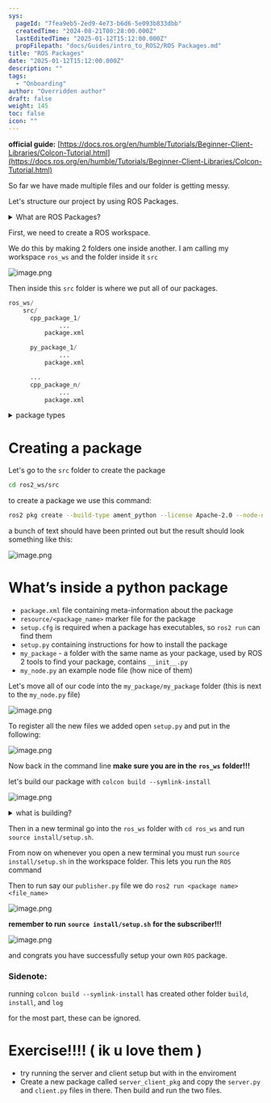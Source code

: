 ```yaml
---
sys:
  pageId: "7fea9eb5-2ed9-4e73-b6d6-5e093b833dbb"
  createdTime: "2024-08-21T00:28:00.000Z"
  lastEditedTime: "2025-01-12T15:12:00.000Z"
  propFilepath: "docs/Guides/intro_to_ROS2/ROS Packages.md"
title: "ROS Packages"
date: "2025-01-12T15:12:00.000Z"
description: ""
tags:
  - "Onboarding"
author: "Overridden author"
draft: false
weight: 145
toc: false
icon: ""
---
```


**official guide:** [https://docs.ros.org/en/humble/Tutorials/Beginner-Client-Libraries/Colcon-Tutorial.html](https://docs.ros.org/en/humble/Tutorials/Beginner-Client-Libraries/Colcon-Tutorial.html)

So far we have made multiple files and our folder is getting messy.

Let's structure our project by using ROS Packages.

<details>

<summary>What are ROS Packages?</summary>

ROS Packages are, as the name implies, packages of code that are highly sharable between ROS developers.

They consist of a folder, `package.xml` file, and source code

```python
      cpp_package_1/
		      ... imagine much code files here ..
          package.xml
```

</details>

First, we need to create a ROS workspace.

We do this by making 2 folders one inside another. I am calling my workspace `ros_ws` and the folder inside it `src`

![image.png](https://prod-files-secure.s3.us-west-2.amazonaws.com/d518164a-d88e-44d1-a4ee-3adb3bd8bce0/70706947-fd18-4537-a67b-e12946812d31/image.png?X-Amz-Algorithm=AWS4-HMAC-SHA256&X-Amz-Content-Sha256=UNSIGNED-PAYLOAD&X-Amz-Credential=ASIAZI2LB466UHDFFJP3%2F20250613%2Fus-west-2%2Fs3%2Faws4_request&X-Amz-Date=20250613T230835Z&X-Amz-Expires=3600&X-Amz-Security-Token=IQoJb3JpZ2luX2VjEDcaCXVzLXdlc3QtMiJIMEYCIQCMyk6bhZKlDPdnHn%2FZxYjvo29mDGXcjzx69FIaMoXU%2BQIhAIsfDLwoGv2g1Jqxet6sPv0yHfNGskffw279yU825NySKv8DCCAQABoMNjM3NDIzMTgzODA1Igw72aN%2BRrC0Ikkk2LIq3APrYUV7JourP7zXXxuXys%2Ftl7ATozG7XunKJ%2FMYIdEUMC1mQMF%2B%2FRwoLzlx6YlcjVngmRKVvJzleQTZnD83yvXubyG8sIcTr1m1GJo%2BOAca6wR2GCPyp5L9JMG5MkfNlr2U5sw167YHwIfZ7aJJ0DAuXe%2BmcAwL6qZnS%2BZAmuhTGTvyDva2iJNbJ8rhMhn8QYtKbPMnDQg9yqgkf%2BlfzubS%2BJCGYkc3DCpcNerAubei3JjcSbD6shbA60kwmJfceMQplxUnrqvM1d3uwCXNHuNL0ckai59BSfm1jKxf7bomiCLKMBtHP3cVouDmWFHYAZM7c4i9E91C58MNiUfvyCmmMQnWb4s5pZQmsBhOaEJ%2FlowaglbQRlYLXX8wVXLbEmjq13UZwvgjtF7B155zep1krRZW9bPXyBvPo0YEaORxNwkVF2NRxh9ce7u%2B6ZH0TbYaro%2FXLSe1g1LQ9RpgLdhk4fnLAs4hMg4L2qywCe75HLr827OSVVpAWYXiotkJuUUyJWue%2FJfR9sdhaj2Ye3SlqW1i2kFb0LHY%2FKL2Wxb%2FDV7t4exzY0xZvBZ33IW7DjlobKkH17dpBYQZCu%2F87cgc96RwjxT4x4DnRqxbtJLEJl1zuT6YaHHSMsw8zjDe27LCBjqkAT%2B6ygS8e0s6Uku1J0EkzPEVSq2AiN4qEALNuRNnxwgrdql9B5maIi7zSPXrRf3%2BVy9uRBf2g%2FBBC77%2FUERB4BkGal4MfXcxTTIutUbCNRZXzE2Mc4A9J87Kvxn0h6mYMJCe88yXPJ9VFzijHeBX7aHef%2Fyl4oYBgt8f1tC1v9lVedmFjki9TDM07MKap49QRqc0XtMZuKGIQdpZEbbENUdRcQfj&X-Amz-Signature=120be8c43b775bb1d4e6d8dd2817a67582c6c0617e30dc088cf360b5179bc83a&X-Amz-SignedHeaders=host&x-amz-checksum-mode=ENABLED&x-id=GetObject)

Then inside this `src` folder is where we put all of our packages.

```python
ros_ws/
    src/
      cpp_package_1/
		      ...
          package.xml

      py_package_1/
		      ...
          package.xml

      ...
      cpp_package_n/
		      ...
          package.xml

```

<details>

<summary>package types</summary>

packages can be either `C++` or python.

the intern file structure is different for each but for this guide we will stick to creating python packages

</details>

# Creating a package

Let's go to the `src` folder to create the package

```bash
cd ros2_ws/src
```

to create a package we use this command:

```bash
ros2 pkg create --build-type ament_python --license Apache-2.0 --node-name my_node my_package
```

a bunch of text should have been printed out but the result should look something like this:

![image.png](https://prod-files-secure.s3.us-west-2.amazonaws.com/d518164a-d88e-44d1-a4ee-3adb3bd8bce0/e6cf1e3f-8512-4a3e-b131-079f800bf3e8/image.png?X-Amz-Algorithm=AWS4-HMAC-SHA256&X-Amz-Content-Sha256=UNSIGNED-PAYLOAD&X-Amz-Credential=ASIAZI2LB466UHDFFJP3%2F20250613%2Fus-west-2%2Fs3%2Faws4_request&X-Amz-Date=20250613T230835Z&X-Amz-Expires=3600&X-Amz-Security-Token=IQoJb3JpZ2luX2VjEDcaCXVzLXdlc3QtMiJIMEYCIQCMyk6bhZKlDPdnHn%2FZxYjvo29mDGXcjzx69FIaMoXU%2BQIhAIsfDLwoGv2g1Jqxet6sPv0yHfNGskffw279yU825NySKv8DCCAQABoMNjM3NDIzMTgzODA1Igw72aN%2BRrC0Ikkk2LIq3APrYUV7JourP7zXXxuXys%2Ftl7ATozG7XunKJ%2FMYIdEUMC1mQMF%2B%2FRwoLzlx6YlcjVngmRKVvJzleQTZnD83yvXubyG8sIcTr1m1GJo%2BOAca6wR2GCPyp5L9JMG5MkfNlr2U5sw167YHwIfZ7aJJ0DAuXe%2BmcAwL6qZnS%2BZAmuhTGTvyDva2iJNbJ8rhMhn8QYtKbPMnDQg9yqgkf%2BlfzubS%2BJCGYkc3DCpcNerAubei3JjcSbD6shbA60kwmJfceMQplxUnrqvM1d3uwCXNHuNL0ckai59BSfm1jKxf7bomiCLKMBtHP3cVouDmWFHYAZM7c4i9E91C58MNiUfvyCmmMQnWb4s5pZQmsBhOaEJ%2FlowaglbQRlYLXX8wVXLbEmjq13UZwvgjtF7B155zep1krRZW9bPXyBvPo0YEaORxNwkVF2NRxh9ce7u%2B6ZH0TbYaro%2FXLSe1g1LQ9RpgLdhk4fnLAs4hMg4L2qywCe75HLr827OSVVpAWYXiotkJuUUyJWue%2FJfR9sdhaj2Ye3SlqW1i2kFb0LHY%2FKL2Wxb%2FDV7t4exzY0xZvBZ33IW7DjlobKkH17dpBYQZCu%2F87cgc96RwjxT4x4DnRqxbtJLEJl1zuT6YaHHSMsw8zjDe27LCBjqkAT%2B6ygS8e0s6Uku1J0EkzPEVSq2AiN4qEALNuRNnxwgrdql9B5maIi7zSPXrRf3%2BVy9uRBf2g%2FBBC77%2FUERB4BkGal4MfXcxTTIutUbCNRZXzE2Mc4A9J87Kvxn0h6mYMJCe88yXPJ9VFzijHeBX7aHef%2Fyl4oYBgt8f1tC1v9lVedmFjki9TDM07MKap49QRqc0XtMZuKGIQdpZEbbENUdRcQfj&X-Amz-Signature=73636024354c10fe34c2940906387e3fbdd5616cdcfa1cac4ed113f040fd7642&X-Amz-SignedHeaders=host&x-amz-checksum-mode=ENABLED&x-id=GetObject)

# What’s inside a python package

- `package.xml` file containing meta-information about the package
- `resource/<package_name>` marker file for the package
- `setup.cfg` is required when a package has executables, so `ros2 run` can find them
- `setup.py` containing instructions for how to install the package
- `my_package` - a folder with the same name as your package, used by ROS 2 tools to find your package, contains `__init__.py`
- `my_node.py` an example node file (how nice of them)

Let's move all of our code into the `my_package/my_package` folder (this is next to the `my_node.py` file)

![image.png](https://prod-files-secure.s3.us-west-2.amazonaws.com/d518164a-d88e-44d1-a4ee-3adb3bd8bce0/9ce58f11-0da9-4d3e-b86d-506a9685d378/image.png?X-Amz-Algorithm=AWS4-HMAC-SHA256&X-Amz-Content-Sha256=UNSIGNED-PAYLOAD&X-Amz-Credential=ASIAZI2LB466UHDFFJP3%2F20250613%2Fus-west-2%2Fs3%2Faws4_request&X-Amz-Date=20250613T230835Z&X-Amz-Expires=3600&X-Amz-Security-Token=IQoJb3JpZ2luX2VjEDcaCXVzLXdlc3QtMiJIMEYCIQCMyk6bhZKlDPdnHn%2FZxYjvo29mDGXcjzx69FIaMoXU%2BQIhAIsfDLwoGv2g1Jqxet6sPv0yHfNGskffw279yU825NySKv8DCCAQABoMNjM3NDIzMTgzODA1Igw72aN%2BRrC0Ikkk2LIq3APrYUV7JourP7zXXxuXys%2Ftl7ATozG7XunKJ%2FMYIdEUMC1mQMF%2B%2FRwoLzlx6YlcjVngmRKVvJzleQTZnD83yvXubyG8sIcTr1m1GJo%2BOAca6wR2GCPyp5L9JMG5MkfNlr2U5sw167YHwIfZ7aJJ0DAuXe%2BmcAwL6qZnS%2BZAmuhTGTvyDva2iJNbJ8rhMhn8QYtKbPMnDQg9yqgkf%2BlfzubS%2BJCGYkc3DCpcNerAubei3JjcSbD6shbA60kwmJfceMQplxUnrqvM1d3uwCXNHuNL0ckai59BSfm1jKxf7bomiCLKMBtHP3cVouDmWFHYAZM7c4i9E91C58MNiUfvyCmmMQnWb4s5pZQmsBhOaEJ%2FlowaglbQRlYLXX8wVXLbEmjq13UZwvgjtF7B155zep1krRZW9bPXyBvPo0YEaORxNwkVF2NRxh9ce7u%2B6ZH0TbYaro%2FXLSe1g1LQ9RpgLdhk4fnLAs4hMg4L2qywCe75HLr827OSVVpAWYXiotkJuUUyJWue%2FJfR9sdhaj2Ye3SlqW1i2kFb0LHY%2FKL2Wxb%2FDV7t4exzY0xZvBZ33IW7DjlobKkH17dpBYQZCu%2F87cgc96RwjxT4x4DnRqxbtJLEJl1zuT6YaHHSMsw8zjDe27LCBjqkAT%2B6ygS8e0s6Uku1J0EkzPEVSq2AiN4qEALNuRNnxwgrdql9B5maIi7zSPXrRf3%2BVy9uRBf2g%2FBBC77%2FUERB4BkGal4MfXcxTTIutUbCNRZXzE2Mc4A9J87Kvxn0h6mYMJCe88yXPJ9VFzijHeBX7aHef%2Fyl4oYBgt8f1tC1v9lVedmFjki9TDM07MKap49QRqc0XtMZuKGIQdpZEbbENUdRcQfj&X-Amz-Signature=6b2dfe4da59df1bc8a1731880ce62a190d89fd6dea57d1d91efdb5087579c653&X-Amz-SignedHeaders=host&x-amz-checksum-mode=ENABLED&x-id=GetObject)

To register all the new files we added open `setup.py` and put in the following:

![image.png](https://prod-files-secure.s3.us-west-2.amazonaws.com/d518164a-d88e-44d1-a4ee-3adb3bd8bce0/1cd7c262-4cae-4496-9d75-c178537d24a2/image.png?X-Amz-Algorithm=AWS4-HMAC-SHA256&X-Amz-Content-Sha256=UNSIGNED-PAYLOAD&X-Amz-Credential=ASIAZI2LB466UHDFFJP3%2F20250613%2Fus-west-2%2Fs3%2Faws4_request&X-Amz-Date=20250613T230835Z&X-Amz-Expires=3600&X-Amz-Security-Token=IQoJb3JpZ2luX2VjEDcaCXVzLXdlc3QtMiJIMEYCIQCMyk6bhZKlDPdnHn%2FZxYjvo29mDGXcjzx69FIaMoXU%2BQIhAIsfDLwoGv2g1Jqxet6sPv0yHfNGskffw279yU825NySKv8DCCAQABoMNjM3NDIzMTgzODA1Igw72aN%2BRrC0Ikkk2LIq3APrYUV7JourP7zXXxuXys%2Ftl7ATozG7XunKJ%2FMYIdEUMC1mQMF%2B%2FRwoLzlx6YlcjVngmRKVvJzleQTZnD83yvXubyG8sIcTr1m1GJo%2BOAca6wR2GCPyp5L9JMG5MkfNlr2U5sw167YHwIfZ7aJJ0DAuXe%2BmcAwL6qZnS%2BZAmuhTGTvyDva2iJNbJ8rhMhn8QYtKbPMnDQg9yqgkf%2BlfzubS%2BJCGYkc3DCpcNerAubei3JjcSbD6shbA60kwmJfceMQplxUnrqvM1d3uwCXNHuNL0ckai59BSfm1jKxf7bomiCLKMBtHP3cVouDmWFHYAZM7c4i9E91C58MNiUfvyCmmMQnWb4s5pZQmsBhOaEJ%2FlowaglbQRlYLXX8wVXLbEmjq13UZwvgjtF7B155zep1krRZW9bPXyBvPo0YEaORxNwkVF2NRxh9ce7u%2B6ZH0TbYaro%2FXLSe1g1LQ9RpgLdhk4fnLAs4hMg4L2qywCe75HLr827OSVVpAWYXiotkJuUUyJWue%2FJfR9sdhaj2Ye3SlqW1i2kFb0LHY%2FKL2Wxb%2FDV7t4exzY0xZvBZ33IW7DjlobKkH17dpBYQZCu%2F87cgc96RwjxT4x4DnRqxbtJLEJl1zuT6YaHHSMsw8zjDe27LCBjqkAT%2B6ygS8e0s6Uku1J0EkzPEVSq2AiN4qEALNuRNnxwgrdql9B5maIi7zSPXrRf3%2BVy9uRBf2g%2FBBC77%2FUERB4BkGal4MfXcxTTIutUbCNRZXzE2Mc4A9J87Kvxn0h6mYMJCe88yXPJ9VFzijHeBX7aHef%2Fyl4oYBgt8f1tC1v9lVedmFjki9TDM07MKap49QRqc0XtMZuKGIQdpZEbbENUdRcQfj&X-Amz-Signature=f6186360487b993094c558153fd9e3aacee679ad476f6ba71f733228b2e139f0&X-Amz-SignedHeaders=host&x-amz-checksum-mode=ENABLED&x-id=GetObject)

Now back in the command line **make sure you are in the** **`ros_ws`** **folder!!!**

let's build our package with `colcon build --symlink-install`

![image.png](https://prod-files-secure.s3.us-west-2.amazonaws.com/d518164a-d88e-44d1-a4ee-3adb3bd8bce0/2f2a0d27-b173-48fd-b189-5f5c0ce65619/image.png?X-Amz-Algorithm=AWS4-HMAC-SHA256&X-Amz-Content-Sha256=UNSIGNED-PAYLOAD&X-Amz-Credential=ASIAZI2LB466UHDFFJP3%2F20250613%2Fus-west-2%2Fs3%2Faws4_request&X-Amz-Date=20250613T230835Z&X-Amz-Expires=3600&X-Amz-Security-Token=IQoJb3JpZ2luX2VjEDcaCXVzLXdlc3QtMiJIMEYCIQCMyk6bhZKlDPdnHn%2FZxYjvo29mDGXcjzx69FIaMoXU%2BQIhAIsfDLwoGv2g1Jqxet6sPv0yHfNGskffw279yU825NySKv8DCCAQABoMNjM3NDIzMTgzODA1Igw72aN%2BRrC0Ikkk2LIq3APrYUV7JourP7zXXxuXys%2Ftl7ATozG7XunKJ%2FMYIdEUMC1mQMF%2B%2FRwoLzlx6YlcjVngmRKVvJzleQTZnD83yvXubyG8sIcTr1m1GJo%2BOAca6wR2GCPyp5L9JMG5MkfNlr2U5sw167YHwIfZ7aJJ0DAuXe%2BmcAwL6qZnS%2BZAmuhTGTvyDva2iJNbJ8rhMhn8QYtKbPMnDQg9yqgkf%2BlfzubS%2BJCGYkc3DCpcNerAubei3JjcSbD6shbA60kwmJfceMQplxUnrqvM1d3uwCXNHuNL0ckai59BSfm1jKxf7bomiCLKMBtHP3cVouDmWFHYAZM7c4i9E91C58MNiUfvyCmmMQnWb4s5pZQmsBhOaEJ%2FlowaglbQRlYLXX8wVXLbEmjq13UZwvgjtF7B155zep1krRZW9bPXyBvPo0YEaORxNwkVF2NRxh9ce7u%2B6ZH0TbYaro%2FXLSe1g1LQ9RpgLdhk4fnLAs4hMg4L2qywCe75HLr827OSVVpAWYXiotkJuUUyJWue%2FJfR9sdhaj2Ye3SlqW1i2kFb0LHY%2FKL2Wxb%2FDV7t4exzY0xZvBZ33IW7DjlobKkH17dpBYQZCu%2F87cgc96RwjxT4x4DnRqxbtJLEJl1zuT6YaHHSMsw8zjDe27LCBjqkAT%2B6ygS8e0s6Uku1J0EkzPEVSq2AiN4qEALNuRNnxwgrdql9B5maIi7zSPXrRf3%2BVy9uRBf2g%2FBBC77%2FUERB4BkGal4MfXcxTTIutUbCNRZXzE2Mc4A9J87Kvxn0h6mYMJCe88yXPJ9VFzijHeBX7aHef%2Fyl4oYBgt8f1tC1v9lVedmFjki9TDM07MKap49QRqc0XtMZuKGIQdpZEbbENUdRcQfj&X-Amz-Signature=4e08bec636c5d862d1e9d822469c87ac6541ca6d3ebd2e7cb770abe34181c905&X-Amz-SignedHeaders=host&x-amz-checksum-mode=ENABLED&x-id=GetObject)

<details>

<summary>what is building?</summary>

if you are a CS major at Rose-Hulman you will learn the answer to this in CSSE132

but TLDR; is it combines all the code files into one program that can be run easily 

</details>

Then in a new terminal go into the `ros_ws` folder with `cd ros_ws` and run `source install/setup.sh`. 

From now on whenever you open a new terminal you must run `source install/setup.sh` in the workspace folder. This lets you run the `ROS` command

Then to run say our `publisher.py` file we do `ros2 run <package name> <file_name>`

![image.png](https://prod-files-secure.s3.us-west-2.amazonaws.com/d518164a-d88e-44d1-a4ee-3adb3bd8bce0/4f4b1219-3a44-4632-aa0a-ce3471699f59/image.png?X-Amz-Algorithm=AWS4-HMAC-SHA256&X-Amz-Content-Sha256=UNSIGNED-PAYLOAD&X-Amz-Credential=ASIAZI2LB466UHDFFJP3%2F20250613%2Fus-west-2%2Fs3%2Faws4_request&X-Amz-Date=20250613T230835Z&X-Amz-Expires=3600&X-Amz-Security-Token=IQoJb3JpZ2luX2VjEDcaCXVzLXdlc3QtMiJIMEYCIQCMyk6bhZKlDPdnHn%2FZxYjvo29mDGXcjzx69FIaMoXU%2BQIhAIsfDLwoGv2g1Jqxet6sPv0yHfNGskffw279yU825NySKv8DCCAQABoMNjM3NDIzMTgzODA1Igw72aN%2BRrC0Ikkk2LIq3APrYUV7JourP7zXXxuXys%2Ftl7ATozG7XunKJ%2FMYIdEUMC1mQMF%2B%2FRwoLzlx6YlcjVngmRKVvJzleQTZnD83yvXubyG8sIcTr1m1GJo%2BOAca6wR2GCPyp5L9JMG5MkfNlr2U5sw167YHwIfZ7aJJ0DAuXe%2BmcAwL6qZnS%2BZAmuhTGTvyDva2iJNbJ8rhMhn8QYtKbPMnDQg9yqgkf%2BlfzubS%2BJCGYkc3DCpcNerAubei3JjcSbD6shbA60kwmJfceMQplxUnrqvM1d3uwCXNHuNL0ckai59BSfm1jKxf7bomiCLKMBtHP3cVouDmWFHYAZM7c4i9E91C58MNiUfvyCmmMQnWb4s5pZQmsBhOaEJ%2FlowaglbQRlYLXX8wVXLbEmjq13UZwvgjtF7B155zep1krRZW9bPXyBvPo0YEaORxNwkVF2NRxh9ce7u%2B6ZH0TbYaro%2FXLSe1g1LQ9RpgLdhk4fnLAs4hMg4L2qywCe75HLr827OSVVpAWYXiotkJuUUyJWue%2FJfR9sdhaj2Ye3SlqW1i2kFb0LHY%2FKL2Wxb%2FDV7t4exzY0xZvBZ33IW7DjlobKkH17dpBYQZCu%2F87cgc96RwjxT4x4DnRqxbtJLEJl1zuT6YaHHSMsw8zjDe27LCBjqkAT%2B6ygS8e0s6Uku1J0EkzPEVSq2AiN4qEALNuRNnxwgrdql9B5maIi7zSPXrRf3%2BVy9uRBf2g%2FBBC77%2FUERB4BkGal4MfXcxTTIutUbCNRZXzE2Mc4A9J87Kvxn0h6mYMJCe88yXPJ9VFzijHeBX7aHef%2Fyl4oYBgt8f1tC1v9lVedmFjki9TDM07MKap49QRqc0XtMZuKGIQdpZEbbENUdRcQfj&X-Amz-Signature=7a449aea2de8b3bcf0201952aac26354832dab7db5cd3c7f1d228914741cedbe&X-Amz-SignedHeaders=host&x-amz-checksum-mode=ENABLED&x-id=GetObject)

**remember to run** **`source install/setup.sh`** **for the subscriber!!!**

![image.png](https://prod-files-secure.s3.us-west-2.amazonaws.com/d518164a-d88e-44d1-a4ee-3adb3bd8bce0/02121119-dad4-49ec-8356-c956108b4243/image.png?X-Amz-Algorithm=AWS4-HMAC-SHA256&X-Amz-Content-Sha256=UNSIGNED-PAYLOAD&X-Amz-Credential=ASIAZI2LB466UHDFFJP3%2F20250613%2Fus-west-2%2Fs3%2Faws4_request&X-Amz-Date=20250613T230835Z&X-Amz-Expires=3600&X-Amz-Security-Token=IQoJb3JpZ2luX2VjEDcaCXVzLXdlc3QtMiJIMEYCIQCMyk6bhZKlDPdnHn%2FZxYjvo29mDGXcjzx69FIaMoXU%2BQIhAIsfDLwoGv2g1Jqxet6sPv0yHfNGskffw279yU825NySKv8DCCAQABoMNjM3NDIzMTgzODA1Igw72aN%2BRrC0Ikkk2LIq3APrYUV7JourP7zXXxuXys%2Ftl7ATozG7XunKJ%2FMYIdEUMC1mQMF%2B%2FRwoLzlx6YlcjVngmRKVvJzleQTZnD83yvXubyG8sIcTr1m1GJo%2BOAca6wR2GCPyp5L9JMG5MkfNlr2U5sw167YHwIfZ7aJJ0DAuXe%2BmcAwL6qZnS%2BZAmuhTGTvyDva2iJNbJ8rhMhn8QYtKbPMnDQg9yqgkf%2BlfzubS%2BJCGYkc3DCpcNerAubei3JjcSbD6shbA60kwmJfceMQplxUnrqvM1d3uwCXNHuNL0ckai59BSfm1jKxf7bomiCLKMBtHP3cVouDmWFHYAZM7c4i9E91C58MNiUfvyCmmMQnWb4s5pZQmsBhOaEJ%2FlowaglbQRlYLXX8wVXLbEmjq13UZwvgjtF7B155zep1krRZW9bPXyBvPo0YEaORxNwkVF2NRxh9ce7u%2B6ZH0TbYaro%2FXLSe1g1LQ9RpgLdhk4fnLAs4hMg4L2qywCe75HLr827OSVVpAWYXiotkJuUUyJWue%2FJfR9sdhaj2Ye3SlqW1i2kFb0LHY%2FKL2Wxb%2FDV7t4exzY0xZvBZ33IW7DjlobKkH17dpBYQZCu%2F87cgc96RwjxT4x4DnRqxbtJLEJl1zuT6YaHHSMsw8zjDe27LCBjqkAT%2B6ygS8e0s6Uku1J0EkzPEVSq2AiN4qEALNuRNnxwgrdql9B5maIi7zSPXrRf3%2BVy9uRBf2g%2FBBC77%2FUERB4BkGal4MfXcxTTIutUbCNRZXzE2Mc4A9J87Kvxn0h6mYMJCe88yXPJ9VFzijHeBX7aHef%2Fyl4oYBgt8f1tC1v9lVedmFjki9TDM07MKap49QRqc0XtMZuKGIQdpZEbbENUdRcQfj&X-Amz-Signature=09f306da71ef4d6b0976b2787229efec8fab0992159bae7574b68d5512538d1d&X-Amz-SignedHeaders=host&x-amz-checksum-mode=ENABLED&x-id=GetObject)

and congrats you have successfully setup your own `ROS` package.

### Sidenote:

running `colcon build --symlink-install` has created other folder `build`, `install`, and `log`

for the most part, these can be ignored.

# Exercise!!!! ( ik u love them )

- try running the server and client setup but with in the enviroment
- Create a new package called `server_client_pkg` and copy the `server.py` and `client.py` files in there. Then build and run the two files.
